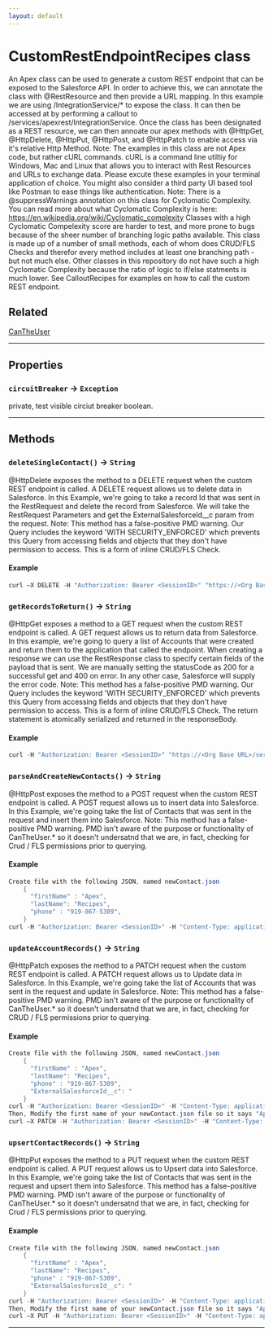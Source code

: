 ```yaml
---
layout: default
---
```

# CustomRestEndpointRecipes class

An Apex class can be used to generate a custom REST endpoint that can be exposed to the Salesforce API. In order to achieve this, we can annotate the class with @RestResource and then provide a URL mapping. In this example we are using /IntegrationService/* to expose the class. It can then be accessed at by performing a callout to <INSTANCEURL>/services/apexrest/IntegrationService. Once the class has been designated as a REST resource, we can then annoate our apex methods with @HttpGet, @HttpDelete, @HttpPut, @HttpPost, and @HttpPatch to enable access via it's relative Http Method. Note: The examples in this class are not Apex code, but rather cURL commands. cURL is a command line utiltiy for Windows, Mac and Linux that allows you to interact with Rest Resources and URLs to exchange data. Please excute these examples in your terminal application of choice.  You might also consider a third party UI based tool like Postman to ease things like authentication. Note: There is a @suppressWarnings annotation on this class for Cyclomatic Complexity. You can read more about what Cyclomatic Complexity is here: https://en.wikipedia.org/wiki/Cyclomatic_complexity Classes with a high Cyclomatic Compelexity score are harder to test, and more prone to bugs because of the sheer number of branching logic paths available. This class is made up of a number of small methods, each of whom does CRUD/FLS Checks and therefor every method includes at least one branching path - but not much else. Other classes in this repository do not have such a high Cyclomatic Complexity because the ratio of logic to if/else statments is much lower. See CalloutRecipes for examples on how to call the custom REST endpoint.

## Related

[CanTheUser](https://github.com/trailheadapps/apex-recipes/wiki/CanTheUser.md)

---
## Properties

### `circuitBreaker` → `Exception`

private, test visible circiut breaker boolean.

---
## Methods
### `deleteSingleContact()` → `String`

@HttpDelete exposes the method to a DELETE request when the custom REST endpoint is called. A DELETE request allows us to delete data in Salesforce. In this Example, we're going to take a record Id that was sent in the RestRequest and delete the record from Salesforce. We will take the RestRequest Parameters and get the ExternalSalesforceId__c param from the request. Note: This method has a false-positive PMD warning. Our Query includes the keyword 'WITH SECURITY_ENFORCED' which prevents this Query from accessing fields and objects that they don't have permission to access. This is a form of inline CRUD/FLS Check.

#### Example
```java
curl —X DELETE -H "Authorization: Bearer <SessionID>" "https://<Org Base URL>/services/apexrest/IntegrationService"
```

### `getRecordsToReturn()` → `String`

@HttpGet exposes a method to a GET request when the custom REST endpoint is called. A GET request allows us to return data from Salesforce. In this example, we're going to query a list of Accounts that were created and return them to the application that called the endpoint. When creating a response we can use the RestResponse class to specify certain fields of the payload that is sent. We are manually setting the statusCode as 200 for a successful get and 400 on error. In any other case, Salesforce will supply the error code. Note: This method has a false-positive PMD warning. Our Query includes the keyword 'WITH SECURITY_ENFORCED' which prevents this Query from accessing fields and objects that they don't have permission to access. This is a form of inline CRUD/FLS Check. The return statement is atomically serialized and returned in the responseBody.

#### Example
```java
curl -H "Authorization: Bearer <SessionID>" "https://<Org Base URL>/services/apexrest/IntegrationService"
```

### `parseAndCreateNewContacts()` → `String`

@HttpPost exposes the method to a POST request when the custom REST endpoint is called. A POST request allows us to insert data into Salesforce. In this Example, we're going take the list of Contacts that was sent in the request and insert them into Salesforce. Note: This method has a false-positive PMD warning. PMD isn't aware of the purpose or functionality of CanTheUser.* so it doesn't undersatnd that we are, in fact, checking for Crud / FLS permissions prior to querying.

#### Example
```java
Create file with the following JSON, named newContact.json
    {
      "firstName" : "Apex",
      "lastName": "Recipes",
      "phone" : "919-867-5309",
    }
curl -H "Authorization: Bearer <SessionID>" -H "Content-Type: application/json" -d @newContact.json "https://<Org Base URL>/services/apexrest/IntegrationService"
```

### `updateAccountRecords()` → `String`

@HttpPatch exposes the method to a PATCH request when the custom REST endpoint is called. A PATCH request allows us to Update data in Salesforce. In this Example, we're going take the list of Accounts that was sent in the request and update in Salesforce. Note: This method has a false-positive PMD warning. PMD isn't aware of the purpose or functionality of CanTheUser.* so it doesn't undersatnd that we are, in fact, checking for CRUD / FLS permissions prior to querying.

#### Example
```java
Create file with the following JSON, named newContact.json
    {
      "firstName" : "Apex",
      "lastName": "Recipes",
      "phone" : "919-867-5309",
      "ExternalSalesforceId__c": "
    }
curl -H "Authorization: Bearer <SessionID>" -H "Content-Type: application/json" -d @newContact.json "https://<Org Base URL>/services/apexrest/IntegrationService"
Then, Modify the first name of your newContact.json file so it says "Apex2" and run
curl —X PATCH -H "Authorization: Bearer <SessionID>" -H "Content-Type: application/json" -d @newContact.json "https://<Org Base URL>/services/apexrest/IntegrationService"
```

### `upsertContactRecords()` → `String`

@HttpPut exposes the method to a PUT request when the custom REST endpoint is called.  A PUT request allows us to Upsert data into Salesforce. In this Example, we're going take the list of Contacts that was sent in the request and upsert them into Salesforce. This method has a false-positive PMD warning. PMD isn't aware of the purpose or functionality of CanTheUser.* so it doesn't undersatnd that we are, in fact, checking for Crud / FLS permissions prior to querying.

#### Example
```java
Create file with the following JSON, named newContact.json
    {
      "firstName" : "Apex",
      "lastName": "Recipes",
      "phone" : "919-867-5309",
      "ExternalSalesforceId__c": "
    }
curl -H "Authorization: Bearer <SessionID>" -H "Content-Type: application/json" -d @newContact.json "https://<Org Base URL>/services/apexrest/IntegrationService"
Then, Modify the first name of your newContact.json file so it says "Apex2" and run
curl —X PUT -H "Authorization: Bearer <SessionID>" -H "Content-Type: application/json" -d @newContact.json "https://<Org Base URL>/services/apexrest/IntegrationService"
```

---
